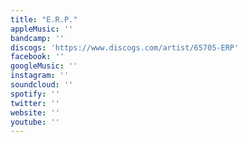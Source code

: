 ```yaml
---
title: "E.R.P."
appleMusic: ''
bandcamp: ''
discogs: 'https://www.discogs.com/artist/65705-ERP'
facebook: ''
googleMusic: ''
instagram: ''
soundcloud: ''
spotify: ''
twitter: ''
website: ''
youtube: ''
---
```

